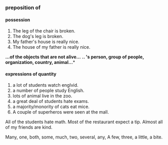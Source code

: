 ### preposition of
#### possession

1. The leg of the chair is broken.
2. The dog's leg is broken.
3. My father's house is really nice.
4. The house of my father is really nice.

**...of the objects that are not alive...**
**.. 's  person, group of people, organization, country, animal...***

#### expressions of quantity
1. a lot of students watch englvid.
2. a number of people study English.
3. lots of animal live in the zoo.
4. a great deal of students hate exams.
5. a majority/monority of cats eat mice.
6. A couple of superheros were seen at the mall.

All of the students hate math.
Most of the restaurant expect a tip.
Almost all of my friends are kind.

Many, one, both, some, much, two, several, any, A few, three, a little, a bite. 
